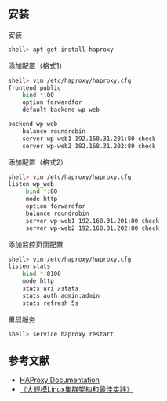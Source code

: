 ## 安装

安装

```sh
shell> apt-get install haproxy
```

添加配置（格式1）

```sh
shell> vim /etc/haproxy/haproxy.cfg
frontend public
    bind *:80
    option forwardfor
    default_backend wp-web

backend wp-web
    balance roundrobin
    server wp-web1 192.168.31.201:80 check
    server wp-web2 192.168.31.202:80 check
```

添加配置（格式2）

```sh
shell> vim /etc/haproxy/haproxy.cfg
listen wp_web
     bind *:80
     mode http
     option forwardfor
     balance roundrobin
     server wp-web1 192.168.31.201:80 check
     server wp-web2 192.168.31.202:80 check
```

添加监控页面配置

```sh
shell> vim /etc/haproxy/haproxy.cfg
listen stats
    bind *:8100
    mode http
    stats uri /stats
    stats auth admin:admin
    stats refresh 5s
```

重启服务

```sh
shell> service haproxy restart
```

## 参考文献

- [HAProxy Documentation](https://cbonte.github.io/haproxy-dconv/)
- [《大规模Linux集群架构和最佳实践》](https://read.douban.com/ebook/39297083/)


